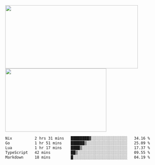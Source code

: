 <a href="https://github.com/anuraghazra/github-readme-stats">
  <img height=200 width=420 align="center" src="https://github-readme-stats.vercel.app/api?username=airRnot1106&hide_title=true&show_icons=true&rank_icon=github" />
</a>
<a href="https://github.com/anuraghazra/convoychat">
  <img height=200 width=320 align="center" src="https://github-readme-stats.vercel.app/api/top-langs/?username=airRnot1106&hide_title=true&layout=compact&hide=html,css" />
</a>

<!--START_SECTION:waka-->

```txt
Nix          2 hrs 31 mins   ████████▓░░░░░░░░░░░░░░░░   34.16 %
Go           1 hr 51 mins    ██████▒░░░░░░░░░░░░░░░░░░   25.09 %
Lua          1 hr 17 mins    ████▒░░░░░░░░░░░░░░░░░░░░   17.37 %
TypeScript   42 mins         ██▒░░░░░░░░░░░░░░░░░░░░░░   09.55 %
Markdown     18 mins         █░░░░░░░░░░░░░░░░░░░░░░░░   04.19 %
```

<!--END_SECTION:waka-->
